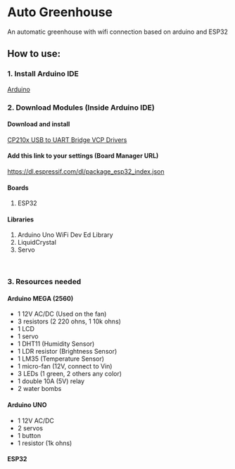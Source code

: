 # Auto Greenhouse
An automatic greenhouse with wifi connection based on arduino and ESP32

## How to use:

### 1. Install Arduino IDE
[Arduino](https://www.arduino.cc/en/software)
<br>

### 2. Download Modules (Inside Arduino IDE)

#### Download and install
[CP210x USB to UART Bridge VCP Drivers](https://www.silabs.com/developer-tools/usb-to-uart-bridge-vcp-drivers)

#### Add this link to your settings (Board Manager URL)
https://dl.espressif.com/dl/package_esp32_index.json

#### Boards
<ol>
  <li>ESP32</li>
</ol>

#### Libraries
<ol>
  <li>Arduino Uno WiFi Dev Ed Library</li>
  <li>LiquidCrystal</li>
  <li>Servo</li>
</ol> 
<br>

### 3. Resources needed

#### Arduino MEGA (2560)
<ul>
  <li>1 12V AC/DC (Used on the fan)</li>
  <li>3 resistors (2 220 ohns, 1 10k ohns)</li>
  <li>1 LCD</li>
  <li>1 servo</li>
  <li>1 DHT11 (Humidity Sensor)</li>
  <li>1 LDR resistor (Brightness Sensor)</li>
  <li>1 LM35 (Temperature Sensor)</li>
  <li>1 micro-fan (12V, connect to Vin)</li>
  <li>3 LEDs (1 green, 2 others any color)</li>
  <li>1 double 10A (5V) relay</li>
  <li>2 water bombs</li>
</ul>

#### Arduino UNO
<ul>
  <li>1 12V AC/DC</li>
  <li>2 servos</li>
  <li>1 button</li>
  <li>1 resistor (1k ohns)</li>
</ul>

#### ESP32

<br>
